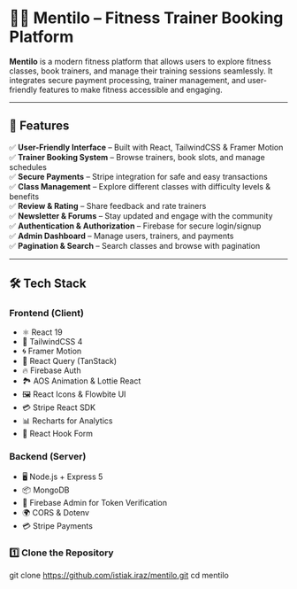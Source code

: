 # 🏋️‍♀️ Mentilo – Fitness Trainer Booking Platform  

**Mentilo** is a modern fitness platform that allows users to explore fitness classes, book trainers, and manage their training sessions seamlessly. It integrates secure payment processing, trainer management, and user-friendly features to make fitness accessible and engaging.  

---

## 🚀 Features  

✅ **User-Friendly Interface** – Built with React, TailwindCSS & Framer Motion  
✅ **Trainer Booking System** – Browse trainers, book slots, and manage schedules  
✅ **Secure Payments** – Stripe integration for safe and easy transactions  
✅ **Class Management** – Explore different classes with difficulty levels & benefits  
✅ **Review & Rating** – Share feedback and rate trainers  
✅ **Newsletter & Forums** – Stay updated and engage with the community  
✅ **Authentication & Authorization** – Firebase for secure login/signup  
✅ **Admin Dashboard** – Manage users, trainers, and payments  
✅ **Pagination & Search** – Search classes and browse with pagination  

---

## 🛠 Tech Stack  

### Frontend (Client)  
- ⚛️ React 19  
- 🎨 TailwindCSS 4  
- 🌀 Framer Motion  
- 🔄 React Query (TanStack)  
- 🔥 Firebase Auth  
- 🏞 AOS Animation & Lottie React  
- 🖼 React Icons & Flowbite UI  
- 💳 Stripe React SDK  
- 📊 Recharts for Analytics  
- 📜 React Hook Form  

### Backend (Server)  
- 🖥 Node.js + Express 5  
- 📦 MongoDB  
- 🔐 Firebase Admin for Token Verification  
- 🌍 CORS & Dotenv  
- 💳 Stripe Payments  

### 1️⃣ Clone the Repository  

git clone https://github.com/istiak.iraz/mentilo.git
cd mentilo